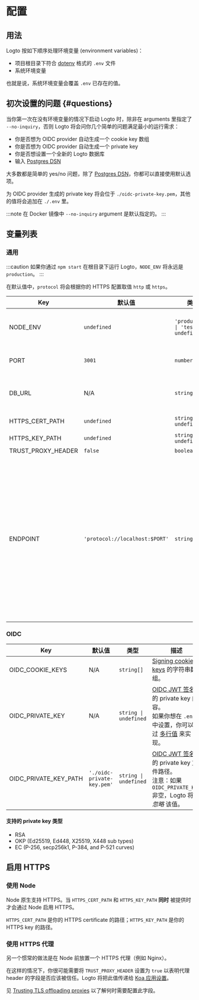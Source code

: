 # 配置

## 用法

Logto 按如下顺序处理环境变量 (environment variables)：

- 项目根目录下符合 [dotenv](https://github.com/motdotla/dotenv#readme) 格式的 `.env` 文件
- 系统环境变量

也就是说，系统环境变量会覆盖 `.env` 已存在的值。

## 初次设置的问题 {#questions}

当你第一次在没有环境变量的情况下启动 Logto 时，除非在 arguments 里指定了 `--no-inquiry`，否则 Logto 将会问你几个简单的问题满足最小的运行需求：

- 你是否想为 OIDC provider 自动生成一个 cookie key 数组
- 你是否想为 OIDC provider 自动生成一个 private key
- 你是否想设置一个全新的 Logto 数据库
- 输入 [Postgres DSN](https://www.postgresql.org/docs/14/libpq-connect.html#id-1.7.3.8.3.6)

大多数都是简单的 yes/no 问题，除了 [Postgres DSN](https://www.postgresql.org/docs/14/libpq-connect.html#id-1.7.3.8.3.6)，你都可以直接使用默认选项。

为 OIDC provider 生成的 private key 将会位于 `./oidc-private-key.pem`，其他的值将会追加在 `./.env` 里。

:::note
在 Docker 镜像中 `--no-inquiry` argument 是默认指定的。
:::

## 变量列表

### 通用

:::caution
如果你通过 `npm start` 在根目录下运行 Logto，`NODE_ENV` 将永远是 `production`。
:::

在默认值中，`protocol` 将会根据你的 HTTPS 配置取值 `http` 或 `https`。

| Key                | 默认值                         | 类型                                                     | 描述                                                                                                                                                                                                                         |
| ------------------ | ------------------------------ | -------------------------------------------------------- | ---------------------------------------------------------------------------------------------------------------------------------------------------------------------------------------------------------------------------- |
| NODE_ENV           | `undefined`                    | <code>'production' &#124; 'test' &#124; undefined</code> | Logto 运行在什么样的环境里。                                                                                                                                                                                                 |
| PORT               | `3001`                         | `number`                                                 | Logto 监听的本地端口。                                                                                                                                                                                                       |
| DB_URL             | N/A                            | `string`                                                 | Logto 数据库的 [Postgres DSN](https://www.postgresql.org/docs/14/libpq-connect.html#id-1.7.3.8.3.6)。                                                                                                                        |
| HTTPS_CERT_PATH    | `undefined`                    | <code>string &#124; undefined</code>                     | 详见 [启用 HTTPS](#enabling-https)。                                                                                                                                                                                         |
| HTTPS_KEY_PATH     | `undefined`                    | <code>string &#124; undefined</code>                     | 同上。                                                                                                                                                                                                                       |
| TRUST_PROXY_HEADER | `false`                        | `boolean`                                                | 同上。                                                                                                                                                                                                                       |
| ENDPOINT           | `'protocol://localhost:$PORT'` | `string`                                                 | 你可以指定一个带有自定义域名的指向 Logto 的 URL，用于在线测试或生产环境。这也会影响到 [OIDC issuer identifier](https://openid.net/specs/openid-connect-core-1_0.html#IssuerIdentifier) 和「管理控制台」Redirect URIs 的值。 |

### OIDC

| Key                   | 默认值                     | 类型                                 | 描述                                                                                                                                                                                                                  |
| --------------------- | -------------------------- | ------------------------------------ | --------------------------------------------------------------------------------------------------------------------------------------------------------------------------------------------------------------------- |
| OIDC_COOKIE_KEYS      | N/A                        | <code>string[]</code>                | [Signing cookie keys](https://github.com/panva/node-oidc-provider/blob/main/docs/README.md#cookieskeys) 的字符串数组。                                                                                                |
| OIDC_PRIVATE_KEY      | N/A                        | <code>string &#124; undefined</code> | [OIDC JWT 签名](https://openid.net/specs/openid-connect-core-1_0.html#Signing) 的 private key 内容。<br/> 如果你想在 `.env` 中设置，你可以通过 [多行值](https://github.com/motdotla/dotenv#multiline-values) 来实现。 |
| OIDC_PRIVATE_KEY_PATH | `'./oidc-private-key.pem'` | <code>string &#124; undefined</code> | [OIDC JWT 签名](https://openid.net/specs/openid-connect-core-1_0.html#Signing) 的 private key 文件路径。 <br/> 注意：如果 `OIDC_PRIVATE_KEY` 非空，Logto 将 _忽略_ 该值。                                             |

#### 支持的 private key 类型

- RSA
- OKP (Ed25519, Ed448, X25519, X448 sub types)
- EC (P-256, secp256k1, P-384, and P-521 curves)

## 启用 HTTPS

### 使用 Node

Node 原生支持 HTTPS。当 `HTTPS_CERT_PATH` 和 `HTTPS_KEY_PATH` **同时** 被提供时才会通过 Node 启用 HTTPS。

`HTTPS_CERT_PATH` 是你的 HTTPS certificate 的路径；`HTTPS_KEY_PATH` 是你的 HTTPS key 的路径。

### 使用 HTTPS 代理

另一个惯常的做法是在 Node 前放置一个 HTTPS 代理（例如 Nginx）。

在这样的情况下，你很可能需要将 `TRUST_PROXY_HEADER` 设置为 `true` 以表明代理 header 的字段是否应该被信任。Logto 将把此值传递给 [Koa 应用设置](https://github.com/koajs/koa/blob/master/docs/api/index.md#settings)。

见 [Trusting TLS offloading proxies](https://github.com/panva/node-oidc-provider/blob/main/docs/README.md#trusting-tls-offloading-proxies) 以了解何时需要配置此字段。

